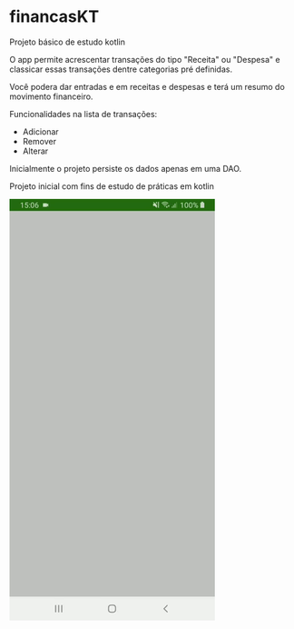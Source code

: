 # financasKT
Projeto básico de estudo kotlin

O app permite acrescentar transações do tipo "Receita" ou "Despesa" e classicar essas transações dentre categorias pré definidas.

Você podera dar entradas e em receitas e despesas e terá um resumo do movimento financeiro.

Funcionalidades na lista de transações:

- Adicionar
- Remover
- Alterar 

Inicialmente o projeto persiste os dados apenas em uma DAO.

Projeto inicial com fins de estudo de práticas em kotlin



![Badge](.github/app.gif)
